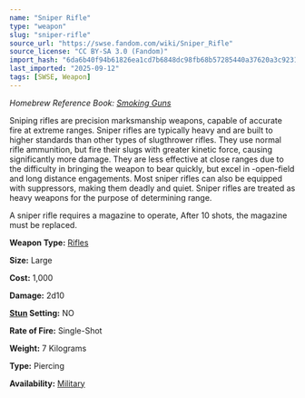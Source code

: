```yaml
---
name: "Sniper Rifle"
type: "weapon"
slug: "sniper-rifle"
source_url: "https://swse.fandom.com/wiki/Sniper_Rifle"
source_license: "CC BY-SA 3.0 (Fandom)"
import_hash: "6da6b40f94b61826ea1cd7b6848dc98fb68b57285440a37620a3c92312867414"
last_imported: "2025-09-12"
tags: [SWSE, Weapon]
---
```

*Homebrew Reference Book: [Smoking Guns](https://swse.fandom.com/wiki/Smoking_Guns)*

Sniping rifles are precision marksmanship weapons, capable of accurate fire at extreme ranges. Sniper rifles are typically heavy and are built to higher standards than other types of slugthrower rifles. They use normal rifle ammunition, but fire their slugs with greater kinetic force, causing significantly more damage. They are less effective at close ranges due to the difficulty in bringing the weapon to bear quickly, but excel in -open-field and long distance engagements. Most sniper rifles can also be equipped with suppressors, making them deadly and quiet. Sniper rifles are treated as heavy weapons for the purpose of determining range.

A sniper rifle requires a magazine to operate, After 10 shots, the magazine must be replaced.

**Weapon Type:** [Rifles](https://swse.fandom.com/wiki/Rifles)

**Size:** Large

**Cost:** 1,000

**Damage:** 2d10

**[Stun](https://swse.fandom.com/wiki/Stun) Setting:** NO

**Rate of Fire:** Single-Shot

**Weight:** 7 Kilograms

**Type:** Piercing

**Availability:** [Military](https://swse.fandom.com/wiki/Licensed)